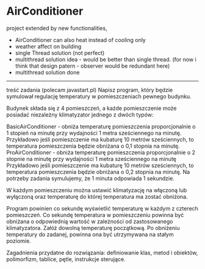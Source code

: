 # AirConditioner
project extended by new functionalities,
- AirConditioner can also heat instead of cooling only
- weather affect on building 
- single Thread solution (not perfect)
- multithread solution idea - would be better than single thread.
(for now i think that design patern - observer would be redundant here)
- multithread solution done


----------------------------------------------------------------------------------------------------
treść zadania (polecam javastart.pl)
Napisz program, który będzie symulował regulację temperatury w pomieszczeniach pewnego budynku.

Budynek składa się z 4 pomieszczeń, a każde pomieszczenie może posiadać niezależny klimatyzator jednego z dwóch typów:

BasicAirConditioner - obniża temperaturę pomieszczenia proporcjonalnie o 1 stopień na minutę przy wydajności 1 metra sześciennego na minutę. 
Przykładowo jeśli pomieszczenie ma kubaturę 10 metrów sześciennych, to temperatura pomieszczenia będzie obniżana o 0,1 stopnia na minutę.
ProAirConditioner - obniża temperaturę pomieszczenia proporcjonalnie o 2 stopnie na minutę przy wydajności 1 metra sześciennego na minutę  
Przykładowo jeśli pomieszczenie ma kubaturę 10 metrów sześciennych, to temperatura pomieszczenia będzie obniżana o 0,2 stopnia na minutę.
Na potrzeby zadania symulujemy, że 1 minuta odpowiada 1 sekundzie.

W każdym pomieszczeniu można ustawić klimatyzację na włączoną lub wyłączoną oraz temperaturę do której temperatura ma zostać obniżona.

Program powinien co sekundę wyświetlić temperaturę w każdym z czterech pomieszczeń. Co sekundę temperatura w pomieszczeniu powinna być obniżana 
o odpowiednią wartość w zależności od zastosowanego klimatyzatora. Załóż dowolną temperaturę początkową. Po obniżeniu temperatury do zadanej, 
powinna ona być utrzymywana na stałym poziomie.

Zagadnienia przydatne do rozwiązania: definiowanie klas, metod i obiektów, polimorfizm, tablice, pętle, instrukcje sterujące.
